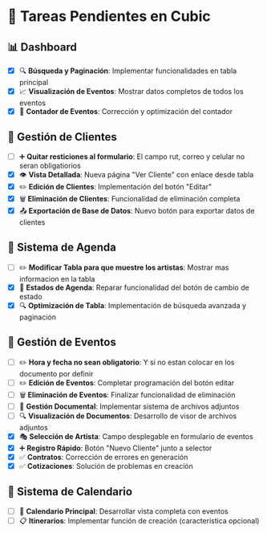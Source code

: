 # 🎯 Tareas Pendientes en Cubic

## 📊 Dashboard
- [x] 🔍 **Búsqueda y Paginación**: Implementar funcionalidades en tabla principal
- [x] 📈 **Visualización de Eventos**: Mostrar datos completos de todos los eventos
- [x] 🔢 **Contador de Eventos**: Corrección y optimización del contador

## 👥 Gestión de Clientes
- [ ] ➕ **Quitar resticiones al formulario**: El campo rut, correo y celular no seran obligatiorios
- [x] 👁️ **Vista Detallada**: Nueva página "Ver Cliente" con enlace desde tabla
- [x] ✏️ **Edición de Clientes**: Implementación del botón "Editar"
- [x] 🗑️ **Eliminación de Clientes**: Funcionalidad de eliminación completa
- [x] 📤 **Exportación de Base de Datos**: Nuevo botón para exportar datos de clientes

## 📅 Sistema de Agenda
- [ ] ✏️ **Modificar Tabla para que muestre los artistas**: Mostrar mas informacion en la tabla
- [x] 🔄 **Estados de Agenda**: Reparar funcionalidad del botón de cambio de estado
- [x] 🔍 **Optimización de Tabla**: Implementación de búsqueda avanzada y paginación

## 🎫 Gestión de Eventos
- [ ] ✏️ **Hora y fecha no sean obligatorio**: Y si no estan colocar en los documento por definir
- [ ] ✏️ **Edición de Eventos**: Completar programación del botón editar
- [ ] 🗑️ **Eliminación de Eventos**: Finalizar funcionalidad de eliminación
- [ ] 📎 **Gestión Documental**: Implementar sistema de archivos adjuntos
- [ ] 🔍 **Visualización de Documentos**: Desarrollo de visor de archivos adjuntos
- [x] 🎭 **Selección de Artista**: Campo desplegable en formulario de eventos
- [x] ➕ **Registro Rápido**: Botón "Nuevo Cliente" junto a selector
- [x] ✅ **Contratos**: Corrección de errores en generación
- [x] ✅ **Cotizaciones**: Solución de problemas en creación

## 📆 Sistema de Calendario
- [ ] 📅 **Calendario Principal**: Desarrollar vista completa con eventos
- [ ] 📋 **Itinerarios**: Implementar función de creación (característica opcional)